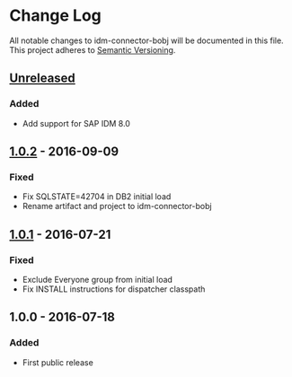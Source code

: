 # Change Log
All notable changes to idm-connector-bobj will be documented in this file.
This project adheres to [Semantic Versioning](http://semver.org/).

## [Unreleased]
### Added
- Add support for SAP IDM 8.0

## [1.0.2] - 2016-09-09
### Fixed
- Fix SQLSTATE=42704 in DB2 initial load
- Rename artifact and project to idm-connector-bobj

## [1.0.1] - 2016-07-21
### Fixed
- Exclude Everyone group from initial load
- Fix INSTALL instructions for dispatcher classpath

## 1.0.0 - 2016-07-18
### Added
- First public release

[Unreleased]: ../../compare/1.0.2...HEAD
[1.0.1]: ../../compare/1.0.0...1.0.1
[1.0.2]: ../../compare/1.0.1...1.0.2
